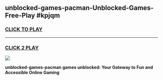 
## unblocked-games-pacman-Unblocked-Games-Free-Play #kpjqm
<h3>
<a href="https://us.freeplayer.one?title=unblocked-games-pacman&ref=9M">CLICK TO PLAY</a></h3>
<hr>

<h3>
<a href="https://us.freeplayer.one?title=unblocked-games-pacman&ref=9M">CLICK 2 PLAY</a>
  
</h3>

<a href="https://us.freeplayer.one?title=unblocked-games-pacman&ref=9M"><img src="https://clearcache.store/games.png"></a>


**unblocked-games-pacman games unblocked: Your Gateway to Fun and Accessible Online Gaming**
